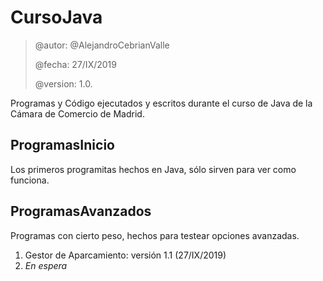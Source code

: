 # CursoJava
> @autor: @AlejandroCebrianValle
>
> @fecha: 27/IX/2019
>
> @version: 1.0.

Programas y Código ejecutados y escritos durante el curso de Java de la Cámara de Comercio de Madrid.

## ProgramasInicio
Los primeros programitas hechos en Java, sólo sirven para ver como funciona.

## ProgramasAvanzados
Programas con cierto peso, hechos para testear opciones avanzadas.
1. Gestor de Aparcamiento: versión 1.1 (27/IX/2019)
2. *En espera*
